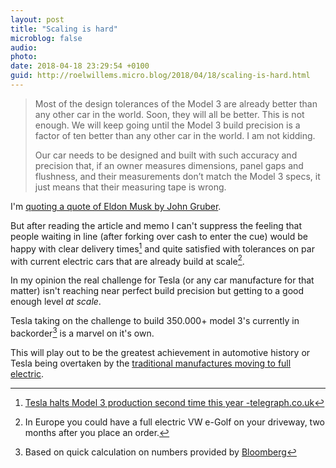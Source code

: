 ```yaml
---
layout: post
title: "Scaling is hard"
microblog: false
audio: 
photo: 
date: 2018-04-18 23:29:54 +0100
guid: http://roelwillems.micro.blog/2018/04/18/scaling-is-hard.html
---
```

> Most of the design tolerances of the Model 3 are already better than any other car in the world. Soon, they will all be better. This is not enough. We will keep going until the Model 3 build precision is a factor of ten better than any other car in the world. I am not kidding.
>
> Our car needs to be designed and built with such accuracy and precision that, if an owner measures dimensions, panel gaps and flushness, and their measurements don’t match the Model 3 specs, it just means that their measuring tape is wrong.

I'm [quoting a quote of Eldon Musk by John Gruber](https://daringfireball.net/linked/2018/04/17/musk-tesla). 

But after reading the article and memo I can't suppress the feeling that people waiting in line (after forking over cash to enter the cue) would be happy with clear delivery times[^1] and quite satisfied with tolerances on par with current electric cars that are already build at scale[^2].

In my opinion the real challenge for Tesla (or any car manufacture for that matter) isn't reaching near perfect build precision but getting to a good enough level _at scale_.

Tesla taking on the challenge to build 350.000+ model 3's currently in backorder[^3] is a marvel on it's own.

This will play out to be the greatest achievement in automotive history or Tesla being overtaken by the [traditional manufactures moving to full electric](https://www.wsj.com/articles/volvo-to-phase-out-conventional-car-engine-14992272020).

[^1]:[Tesla halts Model 3 production second time this year -telegraph.co.uk](https://www.telegraph.co.uk/technology/2018/04/17/tesla-halts-model-3-production-second-time-year/amp/)
[^2]:In Europe you could have a full electric VW e-Golf on your driveway, two months after you place an order.
[^3]:Based on quick calculation on numbers provided by [Bloomberg](https://www.bloomberg.com/news/articles/2018-04-18/california-opens-investigation-into-tesla-workplace-conditions)
